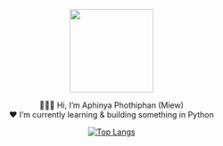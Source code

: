 <div id="header" align="center">
  <img src="https://media.giphy.com/media/qUdLYpPZJkljYmhLoX/giphy.gif" width="150px"/>

👩🏽‍💻 Hi, I’m Aphinya Phothiphan (Miew)<br>
 ❤ I’m currently learning & building something in Python


[![Top Langs](https://github-readme-stats.vercel.app/api/top-langs/?username=miewliie&hide_progress=true)](https://github.com/anuraghazra/github-readme-stats) <br>
  
<!-- [![GitHub Streak](https://streak-stats.demolab.com/?user=miewliie)](https://git.io/streak-stats) <br> -->
  
<!-- ![Leetcode Stats](https://leetcard.jacoblin.cool/miewliie?ext=heatmap) -->
 </div>
<!---
miewliie/miewliie is a ✨ special ✨ repository because its `README.md` (this file) appears on your GitHub profile.
You can click the Preview link to take a look at your changes.
--->
